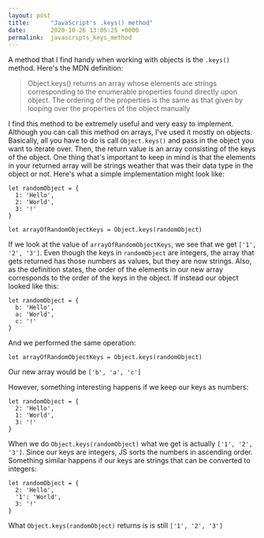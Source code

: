 ```yaml
---
layout: post
title:      "JavaScript's .keys() method"
date:       2020-10-26 13:05:25 +0000
permalink:  javascripts_keys_method
---
```



A method that I find handy when working with objects is the `.keys()` method. Here's the MDN definition:

> Object.keys() returns an array whose elements are strings corresponding to the enumerable properties found directly upon object. The ordering of the properties is the same as that given by looping over the properties of the object manually
> 

I find this method to be extremely useful and very easy to implement. Although you can call this method on arrays, I've used it mostly on objects. Basically, all you have to do is call `Object.keys()` and pass in the object you want to iterate over.  Then, the return value is an array consisting of the keys of the object. One thing that's important to keep in mind is that the elements in your returned array will be strings weather that was their data type in the object or not. Here's what a simple implementation might look like:

```
let randomObject = {
  1: 'Hello',
  2: 'World',
  3: '!'
}

let arrayOfRandomObjectKeys = Object.keys(randomObject)
```

If we look at the value of `arrayOfRandomObjectKeys`, we see that we get `['1', '2', '3']`. Even though the keys in `randomObject` are integers, the array that gets returned has those numbers as values, but they are now strings. Also, as the definition states, the order of the elements in our new array corresponds to the order of the keys in the object. If instead our object looked like this:

```
let randomObject = {
  b: 'Hello',
  a: 'World',
  c: '!'
}
```

And we performed the same operation:

```
let arrayOfRandomObjectKeys = Object.keys(randomObject)
```

Our new array would be `['b', 'a', 'c']`

However, something interesting happens if we keep our keys as numbers:

```
let randomObject = {
  2: 'Hello',
  1: 'World',
  3: '!'
}
```

When we do `Object.keys(randomObject)` what we get is actually `['1', '2', '3']`. Since our keys are integers, JS sorts the numbers in ascending order. Something similar happens if our keys are strings that can be converted to integers:

```
let randomObject = {
  2: 'Hello',
  '1': 'World',
  3: '!'
}
```

What `Object.keys(randomObject)` returns is is still `['1', '2', '3']`

